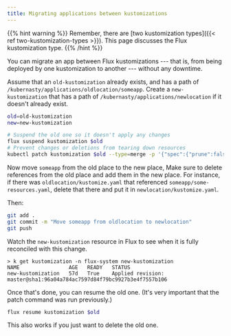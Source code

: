 ```yaml
---
title: Migrating applications between kustomizations
---
```


{{% hint warning %}}
Remember, there are [two kustomization types]({{< ref two-kustomization-types >}}). This page discusses the Flux kustomization type.
{{% /hint %}}

You can migrate an app between Flux kustomizations ---
that is, from being deployed by one kustomization to another ---
without any downtime.

Assume that an `old-kustomization` already exists,
and has a path of `/kubernasty/applications/oldlocation/someapp`.
Create a `new-kustomization` that has a path of `/kubernasty/applications/newlocation`
if it doesn't already exist.

```sh
old=old-kustomization
new=new-kustomization

# Suspend the old one so it doesn't apply any changes
flux suspend kustomization $old
# Prevent changes or deletions from tearing down resources
kubectl patch kustomization $old --type=merge -p '{"spec":{"prune":false}}'
```

Now move `someapp` from the old place to the new place,
Make sure to delete references from the old place and add them in the new place.
For instance,
if there was `oldlocation/kustomize.yaml` that referenced `someapp/some-resources.yaml`,
delete that there and put it in `newlocation/kustomize.yaml`.

Then:

```sh
git add .
git commit -m "Move someapp from oldlocation to newlocation"
git push
```

Watch the `new-kustomization` resource in Flux to see when it is fully reconciled with this change.

```text
> k get kustomization -n flux-system new-kustomization
NAME                AGE   READY   STATUS
new-kustomization   57d   True    Applied revision: master@sha1:96a04a784ac7597d84f79bc9927b3e4f7557b106
```

Once that's done, you can resume the old one.
(It's very important that the patch command was run previously.)

```sh
flux resume kustomization $old
```

This also works if you just want to delete the old one.
